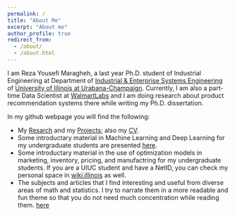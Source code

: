 ```yaml
---
permalink: /
title: "About Me"
excerpt: "About me"
author_profile: true
redirect_from: 
  - /about/
  - /about.html
---
```

I am Reza Yousefi Maragheh, a last year Ph.D. student of Industrial Engineering at Department of [Industrial & Enterprise Systems Engineering](https://ise.illinois.edu/) of [University of Illinois at Urabana-Champaign](https://illinois.edu/). Currently, I am also a part-time Data Scientist at [WalmartLabs](https://www.linkedin.com/company/walmartglobaltech/mycompany/) and I am doing research about product recommendation systems there while writing my Ph.D. dissertation.

In my github webpage you will find the following:
* My [Resarch](https://rezaym.github.io/Research/) and my [Projects](https://rezaym.github.io/projects/); also my [CV](https://rezaym.github.io/cv/).
* Some introductary material in Machine Learning and Deep Learning for my undergraduate students are presented [here](https://rezaym.github.io/DLML/).
* Some introductary material in the use of optimization models in marketing, inventory, pricing, and manufactring for my undergraduate students. If you are a UIUC student and have a NetID, you can check my personal space in [wiki.illinois](https://wiki.illinois.edu/wiki/pages/viewpage.action?pageId=693819465) as well.
* The subjects and articles that I find interesting and useful from diverse areas of math and statistics. I try to narrate them in a more readable and fun theme so that you do not need much concentration while reading them.  [here](https://rezaym.github.io/year-archive/)
